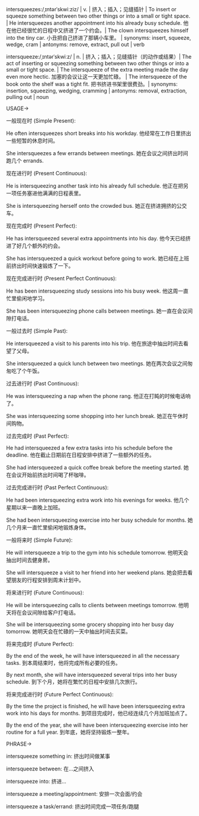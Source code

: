 intersqueezes:/ˌɪntərˈskwiːziz/ | v. | 挤入；插入；见缝插针 | To insert or squeeze something between two other things or into a small or tight space. | He intersqueezes another appointment into his already busy schedule. 他在他已经很忙的日程中又挤进了一个约会。|  The clown intersqueezes himself into the tiny car. 小丑把自己挤进了那辆小车里。 | synonyms: insert, squeeze, wedge, cram | antonyms: remove, extract, pull out | verb

intersqueeze:/ˌɪntərˈskwiːz/ | n. | 挤入；插入；见缝插针（的动作或结果）| The act of inserting or squeezing something between two other things or into a small or tight space. |  The intersqueeze of the extra meeting made the day even more hectic.  加塞的会议让这一天更加忙碌。 | The intersqueeze of the book onto the shelf was a tight fit.  把书挤进书架里很费劲。| synonyms: insertion, squeezing, wedging, cramming | antonyms: removal, extraction, pulling out | noun


USAGE->

一般现在时 (Simple Present):

He often intersqueezes short breaks into his workday. 他经常在工作日里挤出一些短暂的休息时间。

She intersqueezes a few errands between meetings. 她在会议之间挤出时间跑几个 errands.


现在进行时 (Present Continuous):

He is intersqueezing another task into his already full schedule. 他正在把另一项任务塞进他满满的日程表里。

She is intersqueezing herself onto the crowded bus. 她正在挤进拥挤的公交车。


现在完成时 (Present Perfect):

He has intersqueezed several extra appointments into his day. 他今天已经挤进了好几个额外的约会。

She has intersqueezed a quick workout before going to work. 她已经在上班前挤出时间快速锻炼了一下。


现在完成进行时 (Present Perfect Continuous):

He has been intersqueezing study sessions into his busy week. 他这周一直忙里偷闲地学习。

She has been intersqueezing phone calls between meetings. 她一直在会议间隙打电话。


一般过去时 (Simple Past):

He intersqueezed a visit to his parents into his trip. 他在旅途中抽出时间去看望了父母。

She intersqueezed a quick lunch between two meetings. 她在两次会议之间匆匆吃了个午饭。


过去进行时 (Past Continuous):

He was intersqueezing a nap when the phone rang. 他正在打盹的时候电话响了。

She was intersqueezing some shopping into her lunch break. 她正在午休时间购物。


过去完成时 (Past Perfect):

He had intersqueezed a few extra tasks into his schedule before the deadline. 他在截止日期前在日程安排中挤进了一些额外的任务。

She had intersqueezed a quick coffee break before the meeting started. 她在会议开始前挤出时间喝了杯咖啡。


过去完成进行时 (Past Perfect Continuous):

He had been intersqueezing extra work into his evenings for weeks. 他几个星期以来一直晚上加班。

She had been intersqueezing exercise into her busy schedule for months. 她几个月来一直忙里偷闲地锻炼身体。


一般将来时 (Simple Future):

He will intersqueeze a trip to the gym into his schedule tomorrow. 他明天会抽出时间去健身房。

She will intersqueeze a visit to her friend into her weekend plans. 她会把去看望朋友的行程安排到周末计划中。


将来进行时 (Future Continuous):

He will be intersqueezing calls to clients between meetings tomorrow. 他明天将在会议间隙给客户打电话。

She will be intersqueezing some grocery shopping into her busy day tomorrow. 她明天会在忙碌的一天中抽出时间去买菜。


将来完成时 (Future Perfect):

By the end of the week, he will have intersqueezed in all the necessary tasks. 到本周结束时，他将完成所有必要的任务。

By next month, she will have intersqueezed several trips into her busy schedule. 到下个月，她将在繁忙的日程中安排几次旅行。


将来完成进行时 (Future Perfect Continuous):

By the time the project is finished, he will have been intersqueezing extra work into his days for months. 到项目完成时，他已经连续几个月加班加点了。

By the end of the year, she will have been intersqueezing exercise into her routine for a full year. 到年底，她将坚持锻炼一整年。



PHRASE->

intersqueeze something in:  挤出时间做某事

intersqueeze between: 在…之间挤入

intersqueeze into: 挤进…

intersqueeze a meeting/appointment:  安排一次会面/约会

intersqueeze a task/errand:  挤出时间完成一项任务/跑腿


